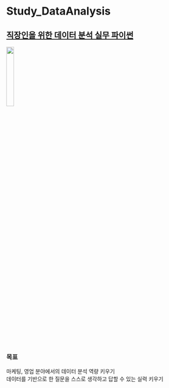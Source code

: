 # Study_DataAnalysis

## [직장인을 위한 데이터 분석 실무 파이썬](직장인을%20위한%20데이터%20분석%20실무%20파이썬/README.md)

<a href="https://wikibook.co.kr/pwdrev">
    <img src="https://contents.kyobobook.co.kr/sih/fit-in/458x0/pdt/9791158392284.jpg" width=20%>
</a>

### 목표
마케팅, 영업 분야에서의 데이터 분석 역량 키우기  
데이터를 기반으로 한 질문을 스스로 생각하고 답할 수 있는 실력 키우기  

